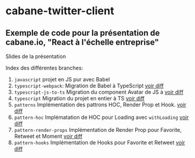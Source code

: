 # cabane-twitter-client

## Exemple de code pour la présentation de cabane.io, "React à l'échelle entreprise"

Slides de la présentation

Index des différentes branches:

1. `javascript` projet en JS pur avec Babel
1. `typescript-webpack`: Migration de Babel à TypeScript [voir diff](https://github.com/wfortin/cabane-twitter-client/compare/javascript...typescript-webpack?expand=1)
1. `typescript-js-to-ts` Migration du component Avatar de JS à [voir diff](https://github.com/wfortin/cabane-twitter-client/compare/javascript...typescript-js-to-ts?expand=1)
1. `typescript` Migration du projet en entier à TS [voir diff](https://github.com/wfortin/cabane-twitter-client/compare/typescript-js-to-ts...typescript?expand=1)
1. `patterns` Implémentation des pattrons HOC, Render Prop et Hook. [voir diff](https://github.com/wfortin/cabane-twitter-client/compare/typescript...patterns?expand=1)
1. `pattern-hoc` Implématation de HOC pour Loading avec `withLoading` [voir diff](https://github.com/wfortin/cabane-twitter-client/compare/patterns...pattern-hoc?expand=1)
1. `pattern-render-props` Implémentation de Render Prop pour Favorite, Retweet et Moment [voir diff](https://github.com/wfortin/cabane-twitter-client/compare/pattern-hoc...pattern-render-props?expand=1)
1. `pattern-hooks` Implémentation de Hooks pour Favorite et Retweet [voir diff](https://github.com/wfortin/cabane-twitter-client/compare/pattern-render-props...pattern-hooks?expand=1)
